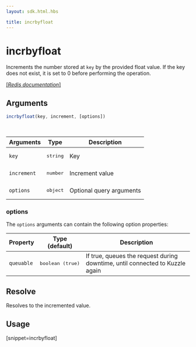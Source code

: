 ```yaml
---
layout: sdk.html.hbs

title: incrbyfloat
---
```


# incrbyfloat

Increments the number stored at `key` by the provided float value. If the key does not exist, it is set to 0 before performing the operation.

[[_Redis documentation_]](https://redis.io/commands/incrbyfloat)

## Arguments

```js
incrbyfloat(key, increment, [options])
```

<br/>

| Arguments    | Type    | Description |
|--------------|---------|-------------|
| `key` | <pre>string</pre> | Key |
| `increment` | <pre>number</pre> | Increment value |
| ``options`` | <pre>object</pre> | Optional query arguments |

### options

The `options` arguments can contain the following option properties:

| Property   | Type (default)   | Description                       |
| ---------- | ------- | --------------------------------- |
| `queuable` | <pre>boolean (true)</pre> | If true, queues the request during downtime, until connected to Kuzzle again |

## Resolve

Resolves to the incremented value.

## Usage

[snippet=incrbyfloat]
